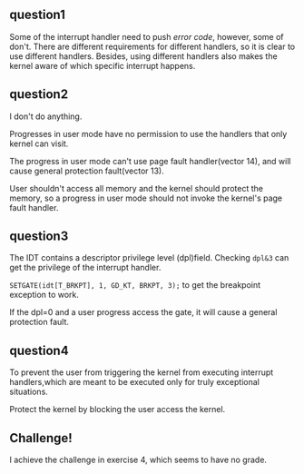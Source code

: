 ## question1

Some of the interrupt handler need to push *error code*, however, some of don't. There are different requirements for different handlers, so it is clear to use different handlers. Besides, using different handlers also makes the kernel aware of which specific interrupt happens.

## question2

I don't do anything.

Progresses in user mode have no permission to use the handlers that only kernel can visit.

The progress in user mode can't use page fault handler(vector 14), and will cause general protection fault(vector 13).

User shouldn't access all memory and the kernel should protect the memory, so a progress in user mode should not invoke the kernel's page fault handler.

## question3

The IDT contains a descriptor privilege level (dpl)field. Checking `dpl&3` can get the privilege of the interrupt handler.

`SETGATE(idt[T_BRKPT], 1, GD_KT, BRKPT, 3);` to get the breakpoint exception to work.

If the dpl=0 and a user progress access the gate, it will cause a general protection fault.

## question4

To prevent the user from triggering the kernel from executing interrupt handlers,which are meant to be executed only for truly exceptional situations.

Protect the kernel by blocking the user access the kernel.

## Challenge!

I achieve the challenge in exercise 4, which seems to have no grade.